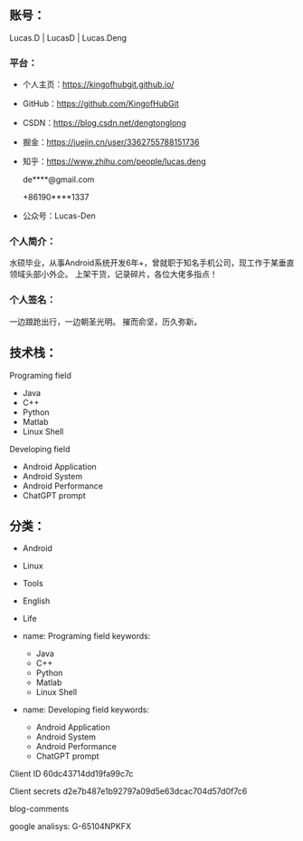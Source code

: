 ## 账号：

Lucas.D | LucasD | Lucas.Deng



### 平台：

- 个人主页：https://kingofhubgit.github.io/
- GitHub：https://github.com/KingofHubGit
- CSDN：https://blog.csdn.net/dengtonglong

- 掘金：https://juejin.cn/user/3362755788151736

- 知乎：https://www.zhihu.com/people/lucas.deng

  de****@gmail.com

  +86190****1337

- 公众号：Lucas-Den



### 个人简介：

水硕毕业，从事Android系统开发6年+，曾就职于知名手机公司，现工作于某垂直领域头部小外企。
上架干货，记录碎片，各位大佬多指点！

### 个人签名：

一边踉跄出行，一边朝圣光明。
摧而俞坚，历久弥新。


## 技术栈：

Programing field

- Java
- C++
- Python
- Matlab
- Linux Shell



Developing field

- Android Application
- Android System
- Android Performance
- ChatGPT prompt



## 分类：

- Android
- Linux
- Tools
- English
- Life







- name: Programing field
   keywords:
    - Java
    - C++
    - Python
    - Matlab
    - Linux Shell

- name: Developing field
  keywords:
    - Android Application
    - Android System
    - Android Performance
    - ChatGPT prompt


Client ID
60dc43714dd19fa99c7c

Client secrets
d2e7b487e1b92797a09d5e63dcac704d57d0f7c6

blog-comments


<script src="https://giscus.app/client.js"
        data-repo="KingofHubGit/blog-comments"
        data-repo-id="R_kgDOKUZ9UQ"
        data-category="Announcements"
        data-category-id="DIC_kwDOKUZ9Uc4CZXsm"
        data-mapping="og:title"
        data-strict="0"
        data-reactions-enabled="1"
        data-emit-metadata="0"
        data-input-position="bottom"
        data-theme="preferred_color_scheme"
        data-lang="zh-CN"
        crossorigin="anonymous"
        async>
</script>


google analisys:
G-65104NPKFX

